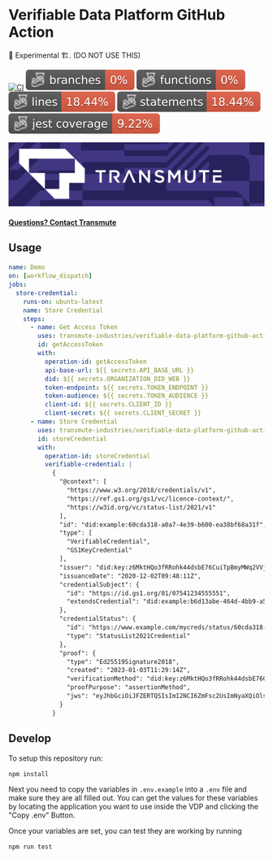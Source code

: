 # Verifiable Data Platform GitHub Action

🚧 Experimental 🏗️.  (DO NOT USE THIS)

[![CI](https://github.com/transmute-industries/verifiable-data-platform-github-action/actions/workflows/ci.yml/badge.svg)](https://github.com/transmute-industries/verifiable-data-platform-github-action/actions/workflows/ci.yml)
![Branches](./badges/coverage-branches.svg)
![Functions](./badges/coverage-functions.svg)
![Lines](./badges/coverage-lines.svg)
![Statements](./badges/coverage-statements.svg)
![Jest coverage](./badges/coverage-jest%20coverage.svg)

<!-- [![NPM](https://nodei.co/npm/@transmute/verifiable-data-platform-github-action.png?mini=true)](https://npmjs.org/package/@transmute/verifiable-data-platform-github-action) -->

<img src="./transmute-banner.png" />

#### [Questions? Contact Transmute](https://transmute.typeform.com/to/RshfIw?typeform-source=verifiable-data-platform-github-action)

## Usage

```yml
name: Demo
on: [workflow_dispatch]
jobs:
  store-credential:
    runs-on: ubuntu-latest
    name: Store Credential
    steps:
      - name: Get Access Token
        uses: transmute-industries/verifiable-data-platform-github-action@v0.0.2
        id: getAccessToken
        with:
          operation-id: getAccessToken
          api-base-url: ${{ secrets.API_BASE_URL }}
          did: ${{ secrets.ORGANIZATION_DID_WEB }}
          token-endpoint: ${{ secrets.TOKEN_ENDPOINT }}
          token-audience: ${{ secrets.TOKEN_AUDIENCE }} 
          client-id: ${{ secrets.CLIENT_ID }}
          client-secret: ${{ secrets.CLIENT_SECRET }}
      - name: Store Credential
        uses: transmute-industries/verifiable-data-platform-github-action@v0.0.2
        id: storeCredential
        with:
          operation-id: storeCredential
          verifiable-credential: |
            {
              "@context": [
                "https://www.w3.org/2018/credentials/v1",
                "https://ref.gs1.org/gs1/vc/licence-context/",
                "https://w3id.org/vc/status-list/2021/v1"
              ],
              "id": "did:example:60cda318-a0a7-4e39-b600-ea38bf68a31f",
              "type": [
                "VerifiableCredential",
                "GS1KeyCredential"
              ],
              "issuer": "did:key:z6MktHQo3fRRohk44dsbE76CuiTpBmyMWq2VVjvV6aBSeE3U",
              "issuanceDate": "2020-12-02T09:48:11Z",
              "credentialSubject": {
                "id": "https://id.gs1.org/01/07541234555551",
                "extendsCredential": "did:example:b6d13abe-464d-4bb9-a568-b6d81efd57e3"
              },
              "credentialStatus": {
                "id": "https://www.example.com/mycreds/status/60cda318-a0a7-4e39-b600-ea38bf68a31f",
                "type": "StatusList2021Credential"
              },
              "proof": {
                "type": "Ed25519Signature2018",
                "created": "2023-01-03T11:29:14Z",
                "verificationMethod": "did:key:z6MktHQo3fRRohk44dsbE76CuiTpBmyMWq2VVjvV6aBSeE3U#z6MktHQo3fRRohk44dsbE76CuiTpBmyMWq2VVjvV6aBSeE3U",
                "proofPurpose": "assertionMethod",
                "jws": "eyJhbGciOiJFZERTQSIsImI2NCI6ZmFsc2UsImNyaXQiOlsiYjY0Il19..HZtoLHUCGXalQH8VPClh0TcsQeNKS5i9KWLyASTQYfPIUPDMnLnjgjPJ5TVCn7S4CV7i45aTsUWkfs6cBNntBQ"
              }
            }
```

## Develop

To setup this repository run:
```
npm install
```

Next you need to copy the variables in `.env.example` into a `.env` file and make sure they are all filled out. You can get the values for these variables by locating the application you want to use inside the VDP and clicking the "Copy .env" Button.

Once your variables are set, you can test they are working by running
```
npm run test
```